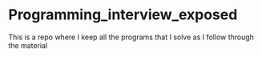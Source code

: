 # Programming_interview_exposed
This is a repo where I keep all the programs that I solve as I follow through the material
